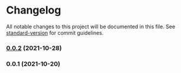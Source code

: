 # Changelog

All notable changes to this project will be documented in this file. See [standard-version](https://github.com/conventional-changelog/standard-version) for commit guidelines.

### [0.0.2](https://github.com/vft-aurora/layer-render/compare/v0.0.1...v0.0.2) (2021-10-28)

### 0.0.1 (2021-10-20)
